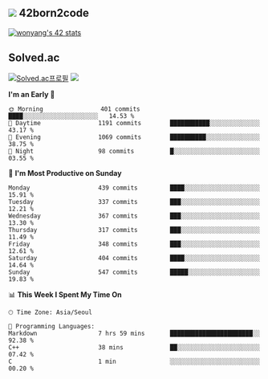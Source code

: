 
## <img src="https://img.shields.io/badge/-000000?style=flat&logo=42&logoColor=white"> 42born2code
<!--[![wonyang's 42 stats](https://badge42.vercel.app/api/v2/cl5nhe5b6007809kydha7ht42/stats?cursusId=21&coalitionId=88)](https://profile.intra.42.fr/users/wonyang)-->

[![wonyang's 42 stats](https://badge.mediaplus.ma/starryblue/wonyang?1337Badge=off&UM6P=off)](https://github.com/oakoudad/badge42)

## Solved.ac
[![Solved.ac프로필](http://mazassumnida.wtf/api/v2/generate_badge?boj=bennyws)](https://solved.ac/bennyws)
<a href="https://solved.ac/bennyws"><img src="http://mazandi.herokuapp.com/api?handle=bennyws&theme=cold"/></a>

<!--START_SECTION:waka-->
**I'm an Early 🐤** 

```text
🌞 Morning                401 commits         ████░░░░░░░░░░░░░░░░░░░░░   14.53 % 
🌆 Daytime                1191 commits        ███████████░░░░░░░░░░░░░░   43.17 % 
🌃 Evening                1069 commits        ██████████░░░░░░░░░░░░░░░   38.75 % 
🌙 Night                  98 commits          █░░░░░░░░░░░░░░░░░░░░░░░░   03.55 % 
```
📅 **I'm Most Productive on Sunday** 

```text
Monday                   439 commits         ████░░░░░░░░░░░░░░░░░░░░░   15.91 % 
Tuesday                  337 commits         ███░░░░░░░░░░░░░░░░░░░░░░   12.21 % 
Wednesday                367 commits         ███░░░░░░░░░░░░░░░░░░░░░░   13.30 % 
Thursday                 317 commits         ███░░░░░░░░░░░░░░░░░░░░░░   11.49 % 
Friday                   348 commits         ███░░░░░░░░░░░░░░░░░░░░░░   12.61 % 
Saturday                 404 commits         ████░░░░░░░░░░░░░░░░░░░░░   14.64 % 
Sunday                   547 commits         █████░░░░░░░░░░░░░░░░░░░░   19.83 % 
```


📊 **This Week I Spent My Time On** 

```text
🕑︎ Time Zone: Asia/Seoul

💬 Programming Languages: 
Markdown                 7 hrs 59 mins       ███████████████████████░░   92.38 % 
C++                      38 mins             ██░░░░░░░░░░░░░░░░░░░░░░░   07.42 % 
C                        1 min               ░░░░░░░░░░░░░░░░░░░░░░░░░   00.20 % 
```


<!--END_SECTION:waka-->

